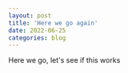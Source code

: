 ```yaml
---
layout: post
title: 'Here we go again'
date: 2022-06-25
categories: blog
---
```


Here we go, let's see if this works
